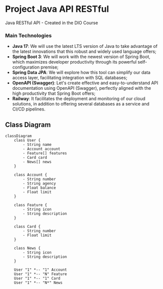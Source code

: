 # Project Java API RESTful
Java RESTful API - Created in the DIO Course

### Main Technologies

- **Java 17**: We will use the latest LTS version of Java to take advantage of the latest innovations that this robust and widely used language offers;
- **Spring Boot 3**: We will work with the newest version of Spring Boot, which maximizes developer productivity through its powerful self-configuration premise;
- **Spring Data JPA**: We will explore how this tool can simplify our data access layer, facilitating integration with SQL databases;
- **OpenAPI (Swagger)**: Let's create effective and easy-to-understand API documentation using OpenAPI (Swagger), perfectly aligned with the high productivity that Spring Boot offers;
- **Railway**: It facilitates the deployment and monitoring of our cloud solutions, in addition to offering several databases as a service and CI/CD pipelines.
  
## Class Diagram

```mermaid
classDiagram
    class User {
        - String name
        - Account account
        - Feature[] features
        - Card card
        - News[] news
    }

    class Account {
        - String number
        - String agency
        - Float balance
        - Float limit
    }

    class Feature {
        - String icon
        - String description
    }

    class Card {
        - String number
        - Float limit
    }

    class News {
        - String icon
        - String description
    }

    User "1" *-- "1" Account
    User "1" *-- "N" Feature
    User "1" *-- "1" Card
    User "1" *-- "N*" News
```
